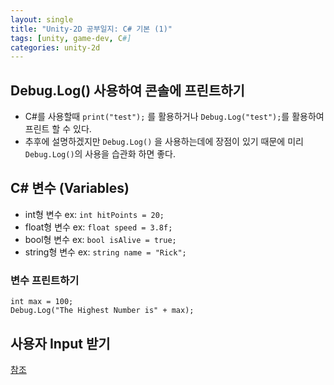 ```yaml
---
layout: single
title: "Unity-2D 공부일지: C# 기본 (1)"
tags: [unity, game-dev, C#]
categories: unity-2d
---
```


## Debug.Log() 사용하여 콘솔에 프린트하기

- C#를 사용할때 `print("test");` 를 활용하거나 `Debug.Log("test");`를 활용하여 프린트 할 수 있다. 
- 추후에 설명하겠지만 `Debug.Log()` 을 사용하는데에 장점이 있기 때문에 미리 `Debug.Log()`의 사용을 습관화 하면 좋다. 

## C# 변수 (Variables)

- int형 변수 ex: `int hitPoints = 20;`
- float형 변수 ex: `float speed = 3.8f;`
- bool형 변수 ex:  `bool isAlive = true;`
- string형 변수 ex: `string name = "Rick";`

### 변수 프린트하기

```
int max = 100;
Debug.Log("The Highest Number is" + max);
```

## 사용자 Input 받기





<u>참조</u>

[Complete C# Unity Game Developer 2D]: https://www.udemy.com/course/unitycourse/	"Complete C# Unity Game Developer 2D 강좌"

